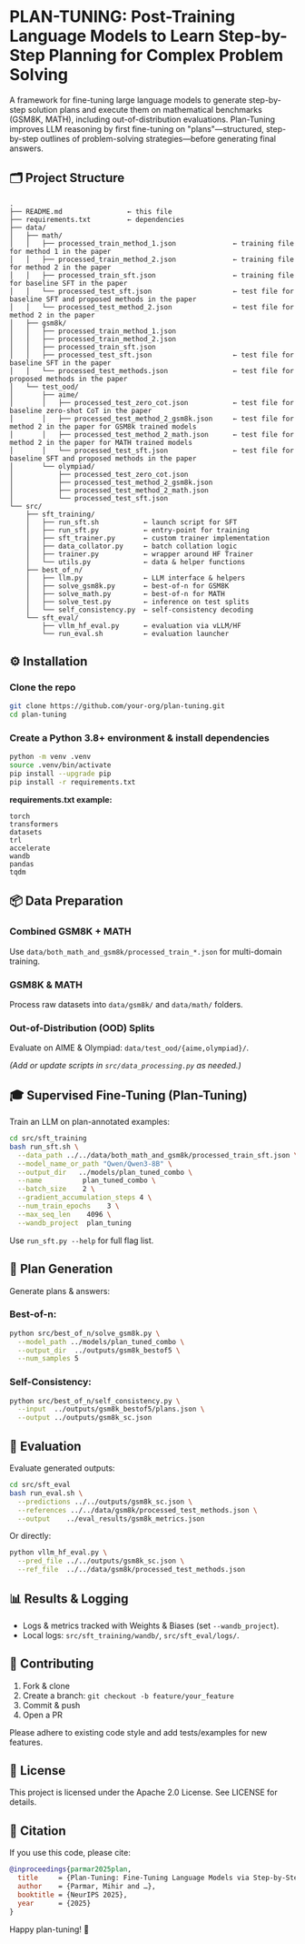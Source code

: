 # PLAN-TUNING: Post-Training Language Models to Learn Step-by-Step Planning for Complex Problem Solving

A framework for fine-tuning large language models to generate step-by-step solution plans and execute them on mathematical benchmarks (GSM8K, MATH), including out-of-distribution evaluations. Plan-Tuning improves LLM reasoning by first fine-tuning on "plans"—structured, step-by-step outlines of problem-solving strategies—before generating final answers.

## 🗂 Project Structure

```
.
├── README.md                ← this file
├── requirements.txt         ← dependencies
├── data/
│   ├── math/
│   │   ├── processed_train_method_1.json              ← training file for method 1 in the paper
│   │   ├── processed_train_method_2.json              ← training file for method 2 in the paper
│   │   ├── processed_train_sft.json                   ← training file for baseline SFT in the paper
│   │   └── processed_test_sft.json                    ← test file for baseline SFT and proposed methods in the paper
│   │   └── processed_test_method_2.json               ← test file for method 2 in the paper
│   ├── gsm8k/
│   │   ├── processed_train_method_1.json
│   │   ├── processed_train_method_2.json
│   │   ├── processed_train_sft.json
│   │   ├── processed_test_sft.json                    ← test file for baseline SFT in the paper
│   │   └── processed_test_methods.json                ← test file for proposed methods in the paper
│   └── test_ood/
│       ├── aime/
│       │   ├── processed_test_zero_cot.json           ← test file for baseline zero-shot CoT in the paper
│       │   ├── processed_test_method_2_gsm8k.json     ← test file for method 2 in the paper for GSM8k trained models
│       │   ├── processed_test_method_2_math.json      ← test file for method 2 in the paper for MATH trained models
│       │   └── processed_test_sft.json                ← test file for baseline SFT and proposed methods in the paper
│       └── olympiad/
│           ├── processed_test_zero_cot.json
│           ├── processed_test_method_2_gsm8k.json
│           ├── processed_test_method_2_math.json
│           └── processed_test_sft.json
└── src/
    ├── sft_training/
    │   ├── run_sft.sh           ← launch script for SFT
    │   ├── run_sft.py           ← entry-point for training
    │   ├── sft_trainer.py       ← custom trainer implementation
    │   ├── data_collator.py     ← batch collation logic
    │   ├── trainer.py           ← wrapper around HF Trainer
    │   └── utils.py             ← data & helper functions
    ├── best_of_n/
    │   ├── llm.py               ← LLM interface & helpers
    │   ├── solve_gsm8k.py       ← best-of-n for GSM8K
    │   ├── solve_math.py        ← best-of-n for MATH
    │   ├── solve_test.py        ← inference on test splits
    │   └── self_consistency.py  ← self-consistency decoding
    └── sft_eval/
        ├── vllm_hf_eval.py      ← evaluation via vLLM/HF
        └── run_eval.sh          ← evaluation launcher
```

## ⚙️ Installation

### Clone the repo

```bash
git clone https://github.com/your-org/plan-tuning.git
cd plan-tuning
```

### Create a Python 3.8+ environment & install dependencies

```bash
python -m venv .venv
source .venv/bin/activate
pip install --upgrade pip
pip install -r requirements.txt
```

**requirements.txt example:**

```
torch
transformers
datasets
trl
accelerate
wandb
pandas
tqdm
```

## 📦 Data Preparation

### Combined GSM8K + MATH

Use `data/both_math_and_gsm8k/processed_train_*.json` for multi-domain training.

### GSM8K & MATH

Process raw datasets into `data/gsm8k/` and `data/math/` folders.

### Out-of-Distribution (OOD) Splits

Evaluate on AIME & Olympiad: `data/test_ood/{aime,olympiad}/`.

*(Add or update scripts in `src/data_processing.py` as needed.)*

## 🎓 Supervised Fine-Tuning (Plan-Tuning)

Train an LLM on plan-annotated examples:

```bash
cd src/sft_training
bash run_sft.sh \
  --data_path ../../data/both_math_and_gsm8k/processed_train_sft.json \
  --model_name_or_path "Qwen/Qwen3-8B" \
  --output_dir   ../models/plan_tuned_combo \
  --name          plan_tuned_combo \
  --batch_size    2 \
  --gradient_accumulation_steps 4 \
  --num_train_epochs    3 \
  --max_seq_len    4096 \
  --wandb_project  plan_tuning
```

Use `run_sft.py --help` for full flag list.

## 📝 Plan Generation

Generate plans & answers:

### Best-of-n:

```bash
python src/best_of_n/solve_gsm8k.py \
  --model_path ../models/plan_tuned_combo \
  --output_dir  ../outputs/gsm8k_bestof5 \
  --num_samples 5
```

### Self-Consistency:

```bash
python src/best_of_n/self_consistency.py \
  --input  ../outputs/gsm8k_bestof5/plans.json \
  --output ../outputs/gsm8k_sc.json
```

## 🧮 Evaluation

Evaluate generated outputs:

```bash
cd src/sft_eval
bash run_eval.sh \
  --predictions ../../outputs/gsm8k_sc.json \
  --references ../../data/gsm8k/processed_test_methods.json \
  --output    ../eval_results/gsm8k_metrics.json
```

Or directly:

```bash
python vllm_hf_eval.py \
  --pred_file ../../outputs/gsm8k_sc.json \
  --ref_file  ../../data/gsm8k/processed_test_methods.json
```

## 📊 Results & Logging

- Logs & metrics tracked with Weights & Biases (set `--wandb_project`).
- Local logs: `src/sft_training/wandb/`, `src/sft_eval/logs/`.

## 🤝 Contributing

1. Fork & clone
2. Create a branch: `git checkout -b feature/your_feature`
3. Commit & push
4. Open a PR

Please adhere to existing code style and add tests/examples for new features.

## 📄 License

This project is licensed under the Apache 2.0 License. See LICENSE for details.

## 📖 Citation

If you use this code, please cite:

```bibtex
@inproceedings{parmar2025plan,
  title     = {Plan-Tuning: Fine-Tuning Language Models via Step-by-Step Planning},
  author    = {Parmar, Mihir and …},
  booktitle = {NeurIPS 2025},
  year      = {2025}
}
```

Happy plan-tuning! 🚀
